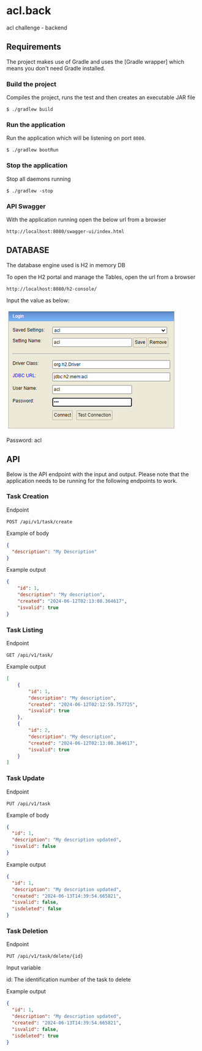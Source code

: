 # acl.back
acl challenge - backend

## Requirements

The project makes use of Gradle and uses the [Gradle wrapper] which means you don't need Gradle installed.


### Build the project

Compiles the project, runs the test and then creates an executable JAR file

```console
$ ./gradlew build
```
### Run the application

Run the application which will be listening on port `8080`.

```console
$ ./gradlew bootRun
```

### Stop the application

Stop all daemons running

```console
$ ./gradlew -stop
```

### API Swagger

With the application running open the below url from a browser 

```console
http://localhost:8080/swagger-ui/index.html
```

## DATABASE
The database engine used is H2 in memory DB

To open the H2 portal and manage the Tables, open the url from a browser

```console
http://localhost:8080/h2-console/
```

Input the value as below:

![img.png](img.png)

Password: acl


## API

Below is the API endpoint with the input and output. Please note that the application needs to be
running for the following endpoints to work.

### Task Creation

Endpoint

```text
POST /api/v1/task/create
```

Example of body

```json
{
  "description": "My Description"
}
```
Example output

```json
{
    "id": 1,
    "description": "My description",
    "created": "2024-06-12T02:13:08.364617",
    "isvalid": true
}
```
### Task Listing

Endpoint

```text
GET /api/v1/task/
```

Example output

```json
[
    {
        "id": 1,
        "description": "My description",
        "created": "2024-06-12T02:12:59.757725",
        "isvalid": true
    },
    {
        "id": 2,
        "description": "My description",
        "created": "2024-06-12T02:13:08.364617",
        "isvalid": true
    }
]
```
### Task Update

Endpoint

```text
PUT /api/v1/task
```

Example of body

```json
{
  "id": 1,
  "description": "My description updated",
  "isvalid": false
}
```
Example output

```json
{
  "id": 1,
  "description": "My description updated",
  "created": "2024-06-13T14:39:54.665821",
  "isvalid": false,
  "isdeleted": false
}
```

### Task Deletion

Endpoint

```text
PUT /api/v1/task/delete/{id}
```

Input variable

id: The identification number of the task to delete


Example output

```json
{
  "id": 1,
  "description": "My description updated",
  "created": "2024-06-13T14:39:54.665821",
  "isvalid": false,
  "isdeleted": true
}
```